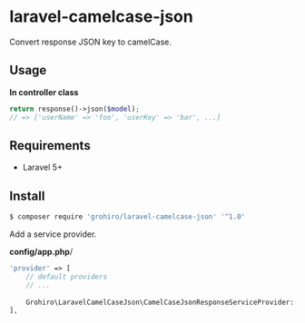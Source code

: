 # laravel-camelcase-json

Convert response JSON key to camelCase.

## Usage

**In controller class**

```php
return response()->json($model);
// => ['userName' => 'foo', 'userKey' => 'bar', ...]
```

## Requirements

- Laravel 5+

## Install 

```bash
$ composer require 'grohiro/laravel-camelcase-json' '^1.0'
```

Add a service provider.

**config/app.php**/

```php
'provider' => [
	// default providers
	// ...
	
	Grohiro\LaravelCamelCaseJson\CamelCaseJsonResponseServiceProvider::class,
],
```